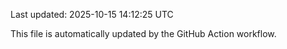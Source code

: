Last updated: 2025-10-15 14:12:25 UTC

This file is automatically updated by the GitHub Action workflow.
